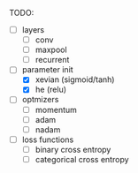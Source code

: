 TODO:

- [ ] layers
  - [ ] conv
  - [ ] maxpool
  - [ ] recurrent
- [ ] parameter init
  - [x] xevian (sigmoid/tanh)
  - [x] he (relu)
- [ ] optmizers
  - [ ] momentum
  - [ ] adam
  - [ ] nadam
- [ ] loss functions
  - [ ] binary cross entropy
  - [ ] categorical cross entropy
